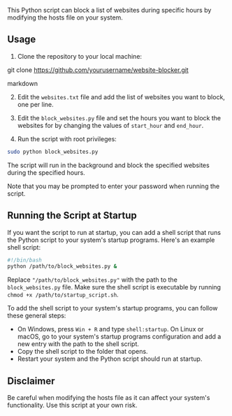 
This Python script can block a list of websites during specific hours by modifying the hosts file on your system.

## Usage

1. Clone the repository to your local machine:

git clone https://github.com/yourusername/website-blocker.git

markdown


2. Edit the `websites.txt` file and add the list of websites you want to block, one per line.

3. Edit the `block_websites.py` file and set the hours you want to block the websites for by changing the values of `start_hour` and `end_hour`.

4. Run the script with root privileges:

```bash 
sudo python block_websites.py
```


The script will run in the background and block the specified websites during the specified hours.

Note that you may be prompted to enter your password when running the script.

## Running the Script at Startup

If you want the script to run at startup, you can add a shell script that runs the Python script to your system's startup programs. Here's an example shell script:

```bash
#!/bin/bash
python /path/to/block_websites.py &
```

Replace `"/path/to/block_websites.py"` with the path to the `block_websites.py` file. Make sure the shell script is executable by running `chmod +x /path/to/startup_script.sh`.

To add the shell script to your system's startup programs, you can follow these general steps:

- On Windows, press `Win + R` and type `shell:startup`. On Linux or macOS, go to your system's startup programs configuration and add a new entry with the path to the shell script.
- Copy the shell script to the folder that opens.
- Restart your system and the Python script should run at startup.

## Disclaimer

Be careful when modifying the hosts file as it can affect your system's functionality. Use this script at your own risk.
